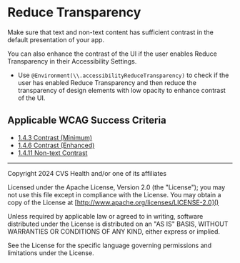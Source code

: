 # Reduce Transparency
Make sure that text and non-text content has sufficient contrast in the default presentation of your app. 

You can also enhance the contrast of the UI if the user enables Reduce Transparency in their Accessibility Settings. 

- Use `@Environment(\\.accessibilityReduceTransparency)` to check if the user has enabled Reduce Transparency and then reduce the transparency of design elements with low opacity to enhance contrast of the UI.

## Applicable WCAG Success Criteria
- [1.4.3 Contrast (Minimum)](https://www.w3.org/WAI/WCAG22/Understanding/contrast-minimum)
- [1.4.6 Contrast (Enhanced)](https://www.w3.org/WAI/WCAG22/Understanding/contrast-enhanced)
- [1.4.11 Non-text Contrast](https://www.w3.org/WAI/WCAG22/Understanding/non-text-contrast)

----

Copyright 2024 CVS Health and/or one of its affiliates

Licensed under the Apache License, Version 2.0 (the "License");
you may not use this file except in compliance with the License.
You may obtain a copy of the License at
[http://www.apache.org/licenses/LICENSE-2.0]()

Unless required by applicable law or agreed to in writing, software
distributed under the License is distributed on an "AS IS" BASIS,
WITHOUT WARRANTIES OR CONDITIONS OF ANY KIND, either express or implied.

See the License for the specific language governing permissions and
limitations under the License.
